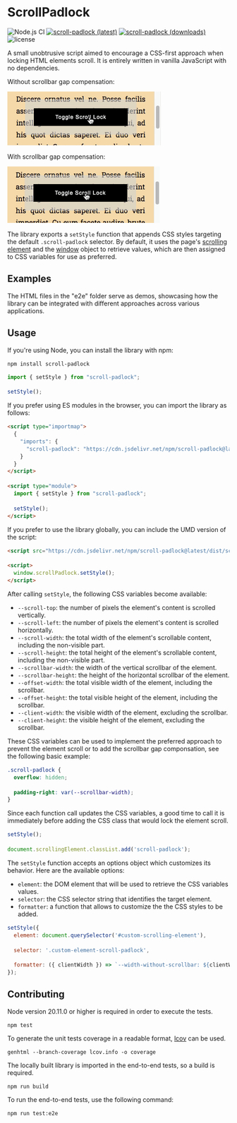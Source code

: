 # ScrollPadlock

![Node.js CI](https://github.com/memob0x/scroll-padlock/workflows/Node.js%20CI/badge.svg)
[![scroll-padlock (latest)](https://img.shields.io/npm/v/scroll-padlock/latest.svg)](https://www.npmjs.com/package/scroll-padlock)
[![scroll-padlock (downloads)](https://img.shields.io/npm/dy/scroll-padlock.svg)](https://www.npmjs.com/package/scroll-padlock)
![license](https://img.shields.io/npm/l/scroll-padlock)

A small unobtrusive script aimed to encourage a CSS-first approach when locking HTML elements scroll. It is entirely written in vanilla JavaScript with no dependencies.

Without scrollbar gap compensation:

![without scrollbar gap compensation](/assets/without-scrollbar-gap-compensation.gif?raw=true)

With scrollbar gap compensation:

![with scrollbar gap compensation](/assets/with-scrollbar-gap-compensation.gif?raw=true)

The library exports a `setStyle` function that appends CSS styles targeting the default `.scroll-padlock` selector. By default, it uses the page's [scrolling element](https://developer.mozilla.org/en-US/docs/Web/API/document/scrollingElement) and the [window](https://developer.mozilla.org/en-US/docs/Web/API/Window) object to retrieve values, which are then assigned to CSS variables for use as preferred.

## Examples

The HTML files in the "e2e" folder serve as demos, showcasing how the library can be integrated with different approaches across various applications.

## Usage

If you're using Node, you can install the library with npm:

```shell
npm install scroll-padlock
```

```javascript
import { setStyle } from "scroll-padlock";

setStyle();
```

If you prefer using ES modules in the browser, you can import the library as follows:

```html
<script type="importmap">
  {
    "imports": {
      "scroll-padlock": "https://cdn.jsdelivr.net/npm/scroll-padlock@latest/+esm"
    }
  }
</script>

<script type="module">
  import { setStyle } from "scroll-padlock";

  setStyle();
</script>
```

If you prefer to use the library globally, you can include the UMD version of the script:

```html
<script src="https://cdn.jsdelivr.net/npm/scroll-padlock@latest/dist/scroll-padlock.umd.min.js"></script>

<script>
  window.scrollPadlock.setStyle();
</script>
```

After calling `setStyle`, the following CSS variables become available:

- `--scroll-top`: the number of pixels the element's content is scrolled vertically.
- `--scroll-left`: the number of pixels the element's content is scrolled horizontally.
- `--scroll-width`: the total width of the element's scrollable content, including the non-visible part.
- `--scroll-height`: the total height of the element's scrollable content, including the non-visible part.
- `--scrollbar-width`: the width of the vertical scrollbar of the element.
- `--scrollbar-height`: the height of the horizontal scrollbar of the element.
- `--offset-width`: the total visible width of the element, including the scrollbar.
- `--offset-height`: the total visible height of the element, including the scrollbar.
- `--client-width`: the visible width of the element, excluding the scrollbar.
- `--client-height`: the visible height of the element, excluding the scrollbar.

These CSS variables can be used to implement the preferred approach to prevent the element scroll or to add the scrollbar gap componsation, see the following basic example:

```css
.scroll-padlock {
  overflow: hidden;

  padding-right: var(--scrollbar-width);
}
```

Since each function call updates the CSS variables, a good time to call it is immediately before adding the CSS class that would lock the element scroll.

```javascript
setStyle();

document.scrollingElement.classList.add('scroll-padlock');
```

The `setStyle` function accepts an options object which customizes its behavior. Here are the available options:

- `element`: the DOM element that will be used to retrieve the CSS variables values.
- `selector`: the CSS selector string that identifies the target element.
- `formatter`: a function that allows to customize the the CSS styles to be added.

```javascript
setStyle({
  element: document.querySelector('#custom-scrolling-element'),

  selector: '.custom-element-scroll-padlock',

  formatter: ({ clientWidth }) => `--width-without-scrollbar: ${clientWidth}px;`
});
```

## Contributing

Node version 20.11.0 or higher is required in order to execute the tests.

```shell
npm test
```

To generate the unit tests coverage in a readable format, [lcov](https://github.com/linux-test-project/lcov) can be used.

```shell
genhtml --branch-coverage lcov.info -o coverage
```

The locally built library is imported in the end-to-end tests, so a build is required.

```shell
npm run build
```

To run the end-to-end tests, use the following command:

```shell
npm run test:e2e
```
